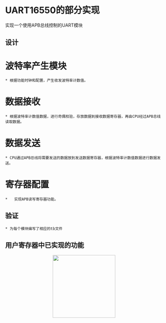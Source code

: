 
UART16550的部分实现
===============
实现一个使用APB总线控制的UART模块

## 设计
# **波特率产生模块**
	* 根据功能时钟和配置，产生收发波特率计数值。
# **数据接收**
	* 根据波特率计数值数据，进行奇偶校验，存放数据到接收数据寄存器，再由CPU经过APB总线读取数据。
# **数据发送**
	* CPU通过APB总线将需要发送的数据放到发送数据寄存器，根据波特率计数值数据进行数据发送。
# **寄存器配置**
	*	实现APB读写寄存器功能。


## 验证
	* 为每个模块编写了相应的tb文件


## 用户寄存器中已实现的功能
<div align=center><img src="https://github.com/Himekouu/uart16550/tree/main/doc/User%20Registers.png" height="200"/> </div>